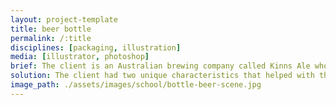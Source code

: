 ```yaml
---
layout: project-template
title: beer bottle
permalink: /:title
disciplines: [packaging, illustration]
media: [illustrator, photoshop]
brief: The client is an Australian brewing company called Kinns Ale whose core values revolve around creating premium hand-crafted beers that are suitable for the Australian palate.
solution: The client had two unique characteristics that helped with the design concept. Firstly they were originally Scottish settlers. Secondly, their beer is famous for being brewed with water from a secret spring. I wanted to have a strong bond between water, Australia and Scotland. So my new beer is called Fiere (pronounced feer) – Scottish word for comrade, mate or companion. And My logo is a Scottish otter and an Australian Platypus frolicking in the water together.
image_path: ./assets/images/school/bottle-beer-scene.jpg
---
```

